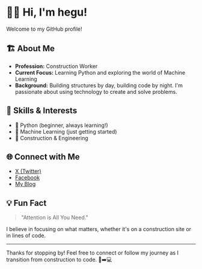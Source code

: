 # 👷‍♂️ Hi, I'm hegu!

Welcome to my GitHub profile!

## 🏗️ About Me

- **Profession:** Construction Worker  
- **Current Focus:** Learning Python and exploring the world of Machine Learning  
- **Background:** Building structures by day, building code by night. I'm passionate about using technology to create and solve problems.

## 🚀 Skills & Interests

- 🐍 Python (beginner, always learning!)
- 🤖 Machine Learning (just getting started)
- 🧱 Construction & Engineering

## 🌐 Connect with Me

- [X (Twitter)](https://x.com/gulogx)
- [Facebook](https://www.facebook.com/xchegu)
- [My Blog](https://www.hegu.me)

## 💡 Fun Fact

> "Attention is All You Need."

I believe in focusing on what matters, whether it's on a construction site or in lines of code.

---

Thanks for stopping by! Feel free to connect or follow my journey as I transition from construction to code. 🚧➡️💻
